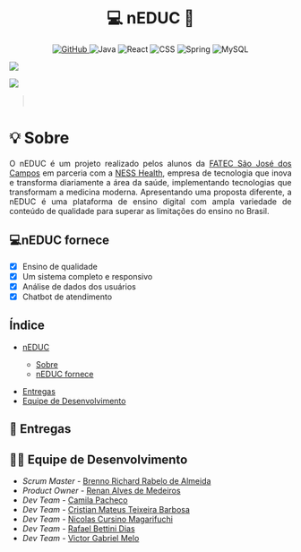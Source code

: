 <h1 align="center">💻 nEDUC 📘</h1>

<p align="center">
    <a href="github.com">
     <img alt="GitHub" src="https://img.shields.io/badge/GitHub-100000?style=for-the-badge&logo=github&logoColor=white"/>
    </a>
    <img alt="Java" src="https://img.shields.io/badge/java-%23ED8B00.svg?&style=for-the-badge&logo=java&logoColor=white"/>
    <img alt="React" src="https://img.shields.io/badge/HTML5-E34F26?style=for-the-badge&logo=html5&logoColor=white"/>
    <img alt="CSS" src="https://img.shields.io/badge/CSS3-1572B6?style=for-the-badge&logo=css3&logoColor=white">
    <img alt="Spring" src="https://img.shields.io/badge/spring-%236DB33F.svg?&style=for-the-badge&logo=spring&logoColor=white"/>
    <img alt="MySQL" src="https://img.shields.io/badge/mysql-%2300f.svg?&style=for-the-badge&logo=mysql&logoColor=white"/>
</p>
<p align="left">
    <img src="https://img.shields.io/badge/status-em%20desenvolvimento-blue?style=for-the-badge&logo=appveyor">
</p>
<p align="left">
    <img src="https://img.shields.io/badge/Sprint%20atual-Sprint%203-blue?style=for-the-badge&logo=appveyor">
</p>

> ㅤ

<h1 align="left"> 💡 Sobre </h1>
<p align="justify">O nEDUC é um projeto realizado pelos alunos da <a href="http://fatecsjc-prd.azurewebsites.net">FATEC São José dos Campos</a> em parceria com a <a href="https://ness.com.br/health.php">NESS Health</a>, empresa de tecnologia que inova e transforma diariamente a área da saúde, implementando tecnologias que transformam a medicina moderna. Apresentando uma proposta diferente, a nEDUC é uma plataforma de ensino digital com ampla variedade de conteúdo de qualidade para superar as limitações do ensino no Brasil.</p>
<p align="justify"> </a>

<h2>💻nEDUC fornece</h2>

- [x] Ensino de qualidade
- [X] Um sistema completo e responsivo
- [X] Análise de dados dos usuários
- [X] Chatbot de atendimento

<h2 align="left">Índice</h2>
<ul>
    <li><a href="https://github.com/DevSlim001/API_NEDUC#-neduc-">nEDUC</a></li>
    <ul>
        <li><a href="https://github.com/DevSlim001/API_NEDUC#--sobre-">Sobre</a>
        <li><a href="https://github.com/DevSlim001/API_NEDUC#neduc-fornece">nEDUC fornece</a>
    </ul></ul>
    <ul>
        <li><a href="https://github.com/DevSlim001/API_NEDUC#-entregas">Entregas</a>
        <li><a href="https://github.com/DevSlim001/API_NEDUC#-entregas">Equipe de Desenvolvimento</a>
    </ul>
    </li>
</ul>

<h2 align="left">🎯 Entregas</h2>

<h2 align="left"> 👨‍💻‍ Equipe de Desenvolvimento</h2>
<ul>
    <li><i>Scrum Master - </i><a href=''>Brenno Richard Rabelo de Almeida</a></li>
    <li><i>Product Owner - </i><a href=''>Renan Alves de Medeiros</a></li>
    <li><i>Dev Team - </i><a href=''>Camila Pacheco</a></li>
    <li><i>Dev Team - </i><a href=''>Cristian Mateus Teixeira Barbosa</a></li>
    <li><i>Dev Team - </i><a href=''>Nicolas Cursino Magarifuchi</a></li>
    <li><i>Dev Team - </i><a href=''>Rafael Bettini Dias</a></li>
    <li><i>Dev Team - </i><a href=''>Victor Gabriel Melo</a></li>
</ul>
